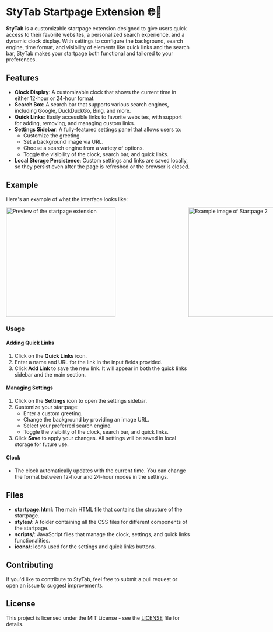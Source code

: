 # StyTab Startpage Extension 🌐📑

**StyTab** is a customizable startpage extension designed to give users quick access to their favorite websites, a personalized search experience, and a dynamic clock display. With settings to configure the background, search engine, time format, and visibility of elements like quick links and the search bar, StyTab makes your startpage both functional and tailored to your preferences.

## Features

- **Clock Display**: A customizable clock that shows the current time in either 12-hour or 24-hour format.
- **Search Box**: A search bar that supports various search engines, including Google, DuckDuckGo, Bing, and more.
- **Quick Links**: Easily accessible links to favorite websites, with support for adding, removing, and managing custom links.
- **Settings Sidebar**: A fully-featured settings panel that allows users to:
  - Customize the greeting.
  - Set a background image via URL.
  - Choose a search engine from a variety of options.
  - Toggle the visibility of the clock, search bar, and quick links.
- **Local Storage Persistence**: Custom settings and links are saved locally, so they persist even after the page is refreshed or the browser is closed.

## Example

Here's an example of what the interface looks like:

<div style="display: flex; gap: 200px;">
  <img src="https://addons.mozilla.org/user-media/previews/full/306/306013.png?modified=1727639141" alt="Preview of the startpage extension" width="300"/>
  <img src="https://addons.mozilla.org/user-media/previews/full/306/306014.png?modified=1727639142" alt="Example image of Startpage 2" width="300"/>
</div>

### Usage

#### Adding Quick Links
1. Click on the **Quick Links** icon.
2. Enter a name and URL for the link in the input fields provided.
3. Click **Add Link** to save the new link. It will appear in both the quick links sidebar and the main section.

#### Managing Settings
1. Click on the **Settings** icon to open the settings sidebar.
2. Customize your startpage:
   - Enter a custom greeting.
   - Change the background by providing an image URL.
   - Select your preferred search engine.
   - Toggle the visibility of the clock, search bar, and quick links.
3. Click **Save** to apply your changes. All settings will be saved in local storage for future use.

#### Clock
- The clock automatically updates with the current time. You can change the format between 12-hour and 24-hour modes in the settings.

## Files

- **startpage.html**: The main HTML file that contains the structure of the startpage.
- **styles/**: A folder containing all the CSS files for different components of the startpage.
- **scripts/**: JavaScript files that manage the clock, settings, and quick links functionalities.
- **icons/**: Icons used for the settings and quick links buttons.

## Contributing

If you'd like to contribute to StyTab, feel free to submit a pull request or open an issue to suggest improvements.

## License

This project is licensed under the MIT License - see the [LICENSE](LICENSE) file for details.
